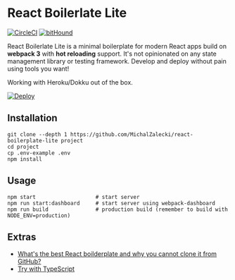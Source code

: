 # React Boilerlate Lite

[![CircleCI](https://img.shields.io/circleci/project/github/MichalZalecki/react-boilerplate-lite.svg?style=flat-square)]()
[![bitHound](https://img.shields.io/bithound/dependencies/github/rexxars/sse-channel.svg?style=flat-square)](https://github.com/MichalZalecki/react-boilerplate-lite/)

React Boilerlate Lite is a minimal boilerplate for modern React apps build on **webpack 3** with **hot reloading** support. It's not opinionated on any state management library or testing framework. Develop and deploy without pain using tools you want!

Working with Heroku/Dokku out of the box.

[![Deploy](https://www.herokucdn.com/deploy/button.svg)](https://heroku.com/deploy)

## Installation

```
git clone --depth 1 https://github.com/MichalZalecki/react-boilerplate-lite project
cd project
cp .env-example .env
npm install
```

## Usage

```
npm start                   # start server
npm run start:dashboard     # start server using webpack-dashboard
npm run build               # production build (remember to build with NODE_ENV=production)
```

## Extras

* [What's the best React boilderplate and why you cannot clone it from GitHub?](https://michalzalecki.com/the-best-react-boilerplate/)
* [Try with TypeScript](https://github.com/MichalZalecki/react-boilerplate-lite/tree/typescript)
